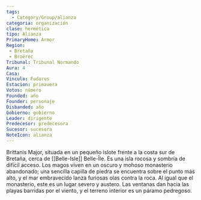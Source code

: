 ```yaml
---
tags:
  - Category/Group/alianza
categoria: organización
clase: hermética
tipo: Alianza
PrimaryHome: Armor 
Region:
 - Bretaña 
 - Broërec
Tribunal: Tribunal Normando
Aura: 4
Casa: 
Vinculo: Fudarus
Estacion: primavera 
Votos: número
Founded: año
Founder: personaje
Disbanded: año
Gobierno: gobierno
Leader: dirigente
Predecesor: predecesora
Sucesor: sucesora
NoteIcon: alianza
---
```


Brittanis Major, situada en un pequeño islote frente a la costa sur de Bretaña, cerca de [[Belle-Isle]] Belle-Île. Es una isla rocosa y sombría de difícil acceso. Los magos viven en un oscuro y mohoso monasterio abandonado; una sencilla capilla de piedra se encuentra sobre el punto más alto, y el mar embravecido lanza furiosas olas contra la roca. Al igual que el monasterio, este es un lugar severo y austero. Las ventanas dan hacia las playas barridas por el viento, y el terreno interior es un páramo pedregoso.  